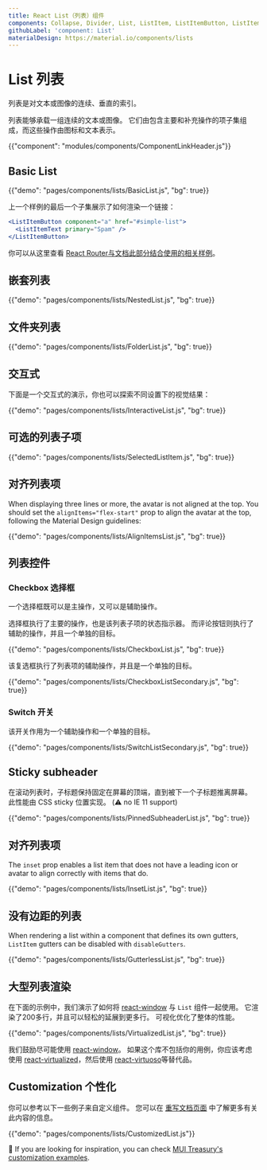 ```yaml
---
title: React List（列表）组件
components: Collapse, Divider, List, ListItem, ListItemButton, ListItemAvatar, ListItemIcon, ListItemSecondaryAction, ListItemText, ListSubheader
githubLabel: 'component: List'
materialDesign: https://material.io/components/lists
---
```


# List 列表

<p class="description">列表是对文本或图像的连续、垂直的索引。</p>

列表能够承载一组连续的文本或图像。 它们由包含主要和补充操作的项子集组成，而这些操作由图标和文本表示。

{{"component": "modules/components/ComponentLinkHeader.js"}}

## Basic List

{{"demo": "pages/components/lists/BasicList.js", "bg": true}}

上一个样例的最后一个子集展示了如何渲染一个链接：

```jsx
<ListItemButton component="a" href="#simple-list">
  <ListItemText primary="Spam" />
</ListItemButton>
```

你可以从这里查看 [React Router与文档此部分结合使用的相关样例](/guides/routing/#list)。

## 嵌套列表

{{"demo": "pages/components/lists/NestedList.js", "bg": true}}

## 文件夹列表

{{"demo": "pages/components/lists/FolderList.js", "bg": true}}

## 交互式

下面是一个交互式的演示，你也可以探索不同设置下的视觉结果：

{{"demo": "pages/components/lists/InteractiveList.js", "bg": true}}

## 可选的列表子项

{{"demo": "pages/components/lists/SelectedListItem.js", "bg": true}}

## 对齐列表项

When displaying three lines or more, the avatar is not aligned at the top. You should set the `alignItems="flex-start"` prop to align the avatar at the top, following the Material Design guidelines:

{{"demo": "pages/components/lists/AlignItemsList.js", "bg": true}}

## 列表控件

### Checkbox 选择框

一个选择框既可以是主操作，又可以是辅助操作。

选择框执行了主要的操作，也是该列表子项的状态指示器。 而评论按钮则执行了辅助的操作，并且一个单独的目标。

{{"demo": "pages/components/lists/CheckboxList.js", "bg": true}}

该复选框执行了列表项的辅助操作，并且是一个单独的目标。

{{"demo": "pages/components/lists/CheckboxListSecondary.js", "bg": true}}

### Switch 开关

该开关作用为一个辅助操作和一个单独的目标。

{{"demo": "pages/components/lists/SwitchListSecondary.js", "bg": true}}

## Sticky subheader

在滚动列表时，子标题保持固定在屏幕的顶端，直到被下一个子标题推离屏幕。 此性能由 CSS sticky 位置实现。 (⚠️ no IE 11 support)

{{"demo": "pages/components/lists/PinnedSubheaderList.js", "bg": true}}

## 对齐列表项

The `inset` prop enables a list item that does not have a leading icon or avatar to align correctly with items that do.

{{"demo": "pages/components/lists/InsetList.js", "bg": true}}

## 没有边距的列表

When rendering a list within a component that defines its own gutters, `ListItem` gutters can be disabled with `disableGutters`.

{{"demo": "pages/components/lists/GutterlessList.js", "bg": true}}

## 大型列表渲染

在下面的示例中，我们演示了如何将 [react-window](https://github.com/bvaughn/react-window) 与 `List` 组件一起使用。 它渲染了200多行，并且可以轻松的延展到更多行。 可视化优化了整体的性能。

{{"demo": "pages/components/lists/VirtualizedList.js", "bg": true}}

我们鼓励尽可能使用 [react-window](https://github.com/bvaughn/react-window)。 如果这个库不包括你的用例，你应该考虑使用 [react-virtualized](https://github.com/bvaughn/react-virtualized)，然后使用 [react-virtuoso](https://github.com/petyosi/react-virtuoso)等替代品。

## Customization 个性化

你可以参考以下一些例子来自定义组件。 您可以在 [重写文档页面](/customization/how-to-customize/) 中了解更多有关此内容的信息。

{{"demo": "pages/components/lists/CustomizedList.js"}}

🎨 If you are looking for inspiration, you can check [MUI Treasury's customization examples](https://mui-treasury.com/styles/list-item/).
